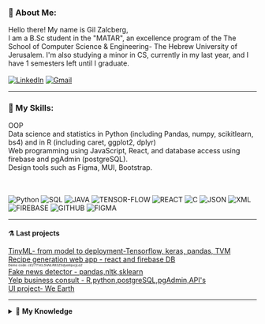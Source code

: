 <!-- About Me -->
### 🦁 About Me: 
Hello there!
My name is Gil Zalcberg, <br/>
I am a B.Sc student in the "MATAR",
an excellence program of the The School of Computer Science & Engineering- The Hebrew University of Jerusalem.
I'm also studying a minor in CS, 
currently in my last year, and I have 1 semesters left until I graduate.
<br/><br/>[![LinkedIn](https://img.shields.io/badge/linkedin-%230077B5.svg?&style=for-the-badge&logo=linkedin&logoColor=white)](https://www.linkedin.com/in/gil-zalcberg-234b481ba/) 
[![Gmail](https://img.shields.io/badge/Gmail-D14836?style=for-the-badge&logo=gmail&logoColor=white)](mailto:gilzalcberg96@gmail.com)
<!--END About me -->

---

<!-- My skills -->
### 🔧 My Skills:
OOP </br>
Data science and statistics in Python (including Pandas, numpy, scikitlearn, bs4)
and in R (including caret, ggplot2, dplyr) <br/>
Web programming using JavaScript, React, and database access using firebase and pgAdmin (postgreSQL).
</br>
Design tools such as Figma, MUI, Bootstrap.</br>

<br/> <br/>
![Python](https://img.icons8.com/color/30/python.png)
![SQL](https://img.icons8.com/color/30/sql.png)
![JAVA](https://img.icons8.com/color/30/java.png)
![TENSOR-FLOW](https://img.icons8.com/color/30/tensorflow.png)
![REACT](https://img.icons8.com/plasticine/30/react.png)
![C](https://img.icons8.com/color/30/c-sharp-logo.png)
![JSON](https://img.icons8.com/color/30/json.png)
![XML](https://img.icons8.com/color/30/xml.png)
![FIREBASE](https://img.icons8.com/color/30/firebase.png)
![GITHUB](https://img.icons8.com/color/30/github.png)
![FIGMA](https://img.icons8.com/color/30/figma--v1.png)

<!-- END My skills -->

---



#### ⚗️ Last projects
[TinyML- from model to deployment-Tensorflow, keras, pandas, TVM](https://colab.research.google.com/drive/12GwfAZV9_RxU0prcS0W2Wvbf2uj3IWL4?usp=sharing)</br>
[Recipe generation web app - react and firebase DB](https://grandma-cooked-oatmeal.web.app/) </br><span STYLE="font-size:5.0pt">Demo code:
 <i>cE2TTVcL5nNLR83Z3dye6qscjLa2 </i></span> </br>
[Fake news detector - pandas,nltk,sklearn ](https://colab.research.google.com/drive/1d0T7mT6rUUnSvD7Ei1J7WRqat1bCek4q) </br>
[Yelp business consult - R,python,postgreSQL,pgAdmin,API's](https://github.com/gilzalc/Yelp_consult) </br>
[UI project- We Earth](https://www.figma.com/proto/H712Suqca00vLTZPida1nI/wireframes-flow?scaling=scale-down&page-id=0%3A1&starting-point-node-id=372%3A3791&node-id=423%3A18318) </br>
 
---

  
<!-- My Knowledge-LIST:START -->
<details>
    <summary>🔬 <b>My Knowledge</b></summary><br/>

* <details>
    <summary><b>JAVA</b></summary><br/>
    advanced concepts in Java object-oriented programming such as polymorphism, abstract Classes, interface realization, exception hierarchy, Enums. Event driven programming based on polymorphic event handlers, design and implement software systems in Java GUI.
  </details>
    
* <details>
    <summary><b>Big-Data</b></summary><br/>
    knowledge at data analytics life cycle, EDA, linear and logistic regression, Missing values treatment, classification and evaluation;
     ML models like random forests, decision trees, KNN, SVM, unsupervised algorithms and ML tools (On and of the edge) such as Keras, Tensor flow, TFlite, TVM, ESP-IDF.</br>

  </details>
    

 ---
<!-- My Knowledge-LIST:END -->
</details>
<!-- My Projects -->
